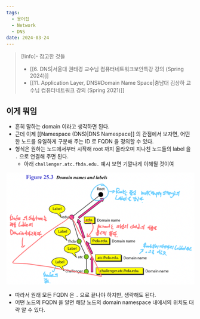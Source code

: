 ```yaml
---
tags:
  - 용어집
  - Network
  - DNS
date: 2024-03-24
---
```

> [!info]- 참고한 것들
> - [[6. DNS|서울대 권태경 교수님 컴퓨터네트워크보안특강 강의 (Spring 2024)]]
> - [[11. Application Layer, DNS#Domain Name Space|충남대 김상하 교수님 컴퓨터네트워크 강의 (Spring 2021)]]

## 이게 뭐임

- 흔히 말하는 domain 이라고 생각하면 된다.
- 근데 이제 [[Namespace (DNS)|DNS Namespace]] 의 관점에서 보자면, 어떤 한 노드를 유일하게 구분해 주는 ID 로 FQDN 을 정의할 수 있다.
- 형식은 원하는 노드에서부터 시작해 root 까지 올라오며 지나친 노드들의 label 을 `.` 으로 연결해 주면 된다.
	- 아래 `challenger.atc.fhda.edu.` 예시 보면 기깔나게 이해될 것이여

![%E1%84%8B%E1%85%B5%E1%84%85%E1%85%A9%E1%86%AB11%20-%20Application%20Layer,%20DNS%20cf00b598d59a4faa847406eedca1bf01/image2.png](originals/comnet.fall.2021.cse.cnu.ac.kr/images/11_cf00b598d59a4faa847406eedca1bf01/image2.png)

- 따라서 원래 모든 FQDN 은 `.` 으로 끝나야 하지만, 생략해도 된다.
- 어떤 노드의 FQDN 을 알면 해당 노드의 domain namespace 내에서의 위치도 대략 알 수 있다.
